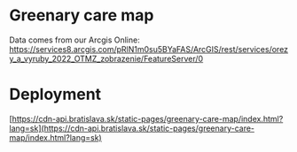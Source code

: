 # Greenary care map

Data comes from our Arcgis Online: https://services8.arcgis.com/pRlN1m0su5BYaFAS/ArcGIS/rest/services/orezy_a_vyruby_2022_OTMZ_zobrazenie/FeatureServer/0

# Deployment

[https://cdn-api.bratislava.sk/static-pages/greenary-care-map/index.html?lang=sk](https://cdn-api.bratislava.sk/static-pages/greenary-care-map/index.html?lang=sk)
